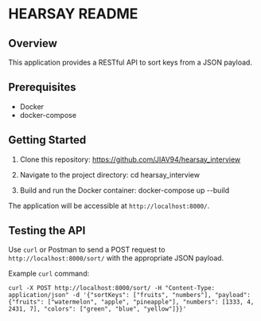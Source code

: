 # HEARSAY README

## Overview

This application provides a RESTful API to sort keys from a JSON payload.

## Prerequisites

- Docker
- docker-compose

## Getting Started

1. Clone this repository:
https://github.com/JIAV94/hearsay_interview

2. Navigate to the project directory:
cd hearsay_interview


3. Build and run the Docker container:
docker-compose up --build


The application will be accessible at `http://localhost:8000/`.

## Testing the API

Use `curl` or Postman to send a POST request to `http://localhost:8000/sort/` with the appropriate JSON payload.

Example `curl` command:

`curl -X POST http://localhost:8000/sort/
-H "Content-Type: application/json"
-d '{"sortKeys": ["fruits", "numbers"], "payload": {"fruits": ["watermelon", "apple", "pineapple"], "numbers": [1333, 4, 2431, 7], "colors": ["green", "blue", "yellow"]}}'`
